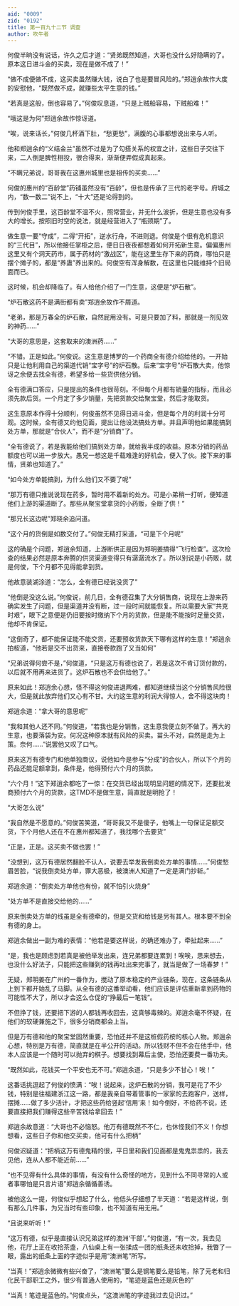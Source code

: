 ```yaml
---
aid: "0009"
zid: "0192"
title: 第一百九十二节 调查
author: 吹牛者
---
```


何俊半晌没有说话，许久之后才道：“贤弟既然知道，大哥也没什么好隐瞒的了。原本这日进斗金的买卖，现在是做不成了！”

“做不成便做不成，这买卖虽然赚大钱，说白了也是要冒风险的。”郑逍余故作大度的安慰他，“既然做不成，就赚些太平生意的钱。”

“若真是这般，倒也容易了。”何俊叹息道，“只是上贼船容易，下贼船难！”

“哦这是为何”郑逍余故作惊讶道。

“唉，说来话长，”何俊几杯酒下肚，“愁更愁”，满腹的心事都想说出来与人听。

他和郑逍余的“义结金兰”虽然不过是为了勾搭关系的权宜之计，这些日子交往下来，二人倒是脾性相投，很合得来，渐渐便弄假成真起来。

“不瞒兄弟说，哥哥我在这惠州城里也是祖传的买卖……”

何俊的惠州的“百龄堂”药铺虽然没有“百龄”，但也是传承了三代的老字号。府城之内，“数一数二”说不上，“十大”还是论得到的。

传到何俊手里，这百龄堂不温不火，照常营业，并无什么波折，但是生意也没有多大的增长。按照旧时空的说法，就是经营进入了“瓶颈期”了。

做生意一要“守成”，二得“开拓”，逆水行舟，不进则退。何俊是个很有危机意识的“三代目”，所以他接任掌柜之后，便日日夜夜都想着如何开拓新生意。偏偏惠州这里又有个洞天药市，属于药材的“激战区”，能在这里生存下来的药商，哪怕只是摆个摊子的，都是“养蛊”养出来的。何俊空有浑身解数，在这里也只能维持个旧局面而已。

这时候，机会却降临了。有人给他介绍了一门生意，这便是“炉石散”。

“炉石散这药不是满街都有卖”郑逍余故作不屑道。

“老弟，那是万春全的炉石散，自然屁用没有。可是只要加了料，那就是一剂见效的神药……”

“大哥的意思是，这套取来的澳洲药……”

“不错。正是如此。”何俊说。这生意是博罗的一个药商全有德介绍给他的。一开始只是让他利用自己的渠道代销“宝字号”的炉石散。后来“宝字号”炉石散大卖，他惊讶之余便去找全有德，希望多给一些货供他分销。

全有德满口答应，只是提出的条件也很苛刻。不但每个月都有销量的指标，而且必须先款后货。一个月定了多少销量，先把货款交给聚宝堂，然后才能取货。

这生意原本作得十分顺利，何俊虽然不见得日进斗金，但是每个月的利润十分可观。这时候，全有德又约他见面，提出让他设法搞处方单。并且声明他如果能搞到处方单，那就是“合伙人”，而不是“分销商”了。

“全有德说了，若是我能给他们搞到处方单，就给我半成的收益。原本分销的药品额度也可以进一步放大。愚兄一想这是千载难逢的好机会，便入了伙。接下来的事情，贤弟也知道了。”

“如今处方单能搞到，为什么他们又不要了呢”

“那万有德只推说说现在药多，暂时用不着新的处方。可是小弟稍一打听，便知道他们上游的渠道断了。那些从聚宝堂拿货的小药贩，全断了供！”

“那兄长这边呢”郑晓余追问道。

“这个月的货倒是如数交付了。”何俊无精打采道，“可是下个月呢”

这的确是个问题，郑逍余知道，上游断供正是因为郑明姜搞得“飞行检查”。这次检查的结果必然是原本奔腾的供货渠道变得只有潺潺流水了。所以别说是小药贩，就是何俊，下个月都不见得能拿到货。

他故意装湖涂道：“怎么，全有德已经说没货了”

“他倒是没这么说。”何俊说，前几日，全有德召集了大分销售商，说现在上游来药确实发生了问题，但是渠道并没有断，过一段时间就能恢复。所以需要大家“共克时艰”，眼下之意便是仍旧要按时缴纳下个月的货款，但是能不能按时足量交货，他却不肯保证。

“这倒奇了，都不能保证能不能交货，还要预收货款天下哪有这样的生意！”郑逍余拍桉道，“他若是交不出货来，直接卷款跑了又当如何”

“兄弟说得何尝不是，”何俊道，“只是这万有德也说了，若是这次不肯订货付款的，以后就不用再来进货了。这炉石散也不会供给他了。”

原来如此！郑逍余心想，怪不得这何俊进退两难，都知道继续当这个分销售风险很大，但是就此放弃他们又心有不甘。大约这生意的利润大得惊人，舍不得这块肉！

郑逍余道：“拿大哥的意思呢”

“我和其他人还不同。”何俊道，“若我也是分销售，这生意我便立刻不做了。再大的生意，也要落袋为安。何况这种原本就有风险的买卖。苗头不对，自然是走为上策。奈何……”说罢他又叹了口气。

原来这万有德专门和他单独商议，说他如今是参与“分成”的合伙人，所以下个月的药品还能足额拿到，条件是，他得预付六个月的货款。

“六个月！”这下郑逍余都吃了一惊：在交货已经出现明显问题的情况下，还要批发商预付六个月的货款，这TMD不是做生意，简直就是明抢了！



“大哥怎么说”

“我自然是不愿意的。”何俊苦笑道，“哥哥我又不是傻子，他嘴上一句保证足额交货，下个月他人还在不在惠州都知道了，我找哪个去要货”

“正是，正是。这买卖不做也罢！”

“没想到，这万有德居然翻脸不认人，说要去举发我倒卖处方单的事情……”何俊愁眉苦脸，“说我倒卖处方单，罪大恶极，被澳洲人知道了一定是满门抄斩。”

郑逍余道：“倒卖处方单他也有份，就不怕引火烧身”

“处方单不是直接交给他的……”

原来倒卖处方单的线虽是全有德牵的，但是交货和给钱是另有其人。根本要不到全有德的身上。

郑逍余做出一副为难的表情：“他若是要这样说，的确还难办了，牵扯起来……”

“是，我也是顾虑到若真是被他举发出来，连兄弟都要连累到！唉唉，思来想去，也没什么好法子，只能把这些赚到的钱再吐出来完事了，就当是做了一场春梦！”

无疑，郑明姜在广州的一番作为，搅动了原本稳定的产业链条，现在，这条链条从上到下都开始乱了马脚。从全有德的这番举动看，他们应该是评估重新拿到药物的可能性不大了，所以才会这么仓促的“挣最后一笔钱”。

不但挣了钱，还要把下游的人都钱再收回去，这真够毒辣的。郑逍余毫不怀疑，在他们的软硬兼施之下，很多分销商都会上当。

但是万有德和他的聚宝堂固然重要，恐怕还并不是这桩假药桉的核心人物。郑逍余心想，特别是万有德，简直就是在半公开的活动。所以钱财不但不会在他手中，他本人应该是一个随时可以抛弃的棋子。想要找到幕后主使，恐怕还要费一番功夫。

“既然如此，花钱买一个平安也无不可。”郑逍余道，“只是多少不甘心！唉！”

这番话挑逗起了何俊的愤满：“唉！说起来，这炉石散的分销，我可是花了不少钱，特别是往福建浙江这一路，都是我亲自带着管事的一家家的去跑客户，送样，摆摊……做了多少活计，才把这些药给竖起‘信用’来！如今倒好，不给药不说，还要直接把我们赚得这些辛苦钱给拿回去！”

郑逍余故意道：“大哥也不必恼怒。他万有德既然不不仁，也休怪我们不义！你想想看，这些日子你和他交买卖，他可有什么把柄”

何俊迟疑道：“把柄这万有德鬼精的很，平日里和我们见面都是鬼鬼祟祟的，我去见他，连从人都不能近前……”

“也不见得有什么具体的事情，有没有什么奇怪的地方，见到什么不同寻常的人或者事哪怕是只言片语”郑逍余循循善诱。

被他这么一提，何俊似乎想起了什么，他低头仔细想了半天道：“若是这样说，倒有那么几件事，为兄当时有些印象，也不知道有用无用。”

“且说来听听！”

“这万有德，似乎是直接认识兄弟这样的澳洲‘干部’。”何俊道，“有一次，我去见他，花厅上正在收拾茶盏，八仙桌上有一张揉成一团的纸条还未收拾掉，我瞥了一眼，露出的纸条上面的字迹似乎是用“澳洲笔”所写。

“当真！”郑逍余微微有些兴奋了，“澳洲笔”要么是钢笔要么是铅笔，除了元老和归化民干部职工之外，很少有普通人使用的，“笔迹是蓝色还是灰色的”

“当真！笔迹是蓝色的。”何俊点头，“这澳洲笔的字迹我过去见识过。”

